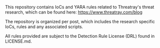 This repository contains IoCs and YARA rules related to Threatray's threat research, which can be found here: https://www.threatray.com/blog

The repository is organized per post, which includes the research specific IoCs, rules and any associated scripts.

All rules provided are subject to the Detection Rule License (DRL) found in LICENSE.md.
